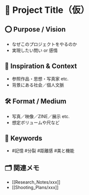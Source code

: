 # 📸 Project Title（仮）

## ⭕️ Purpose / Vision
- なぜこのプロジェクトをやるのか
- 実現したい問い or 感情

## 🌱 Inspiration & Context
- 参照作品・思想・写真家 etc.
- 背景にある社会／個人文脈

## 🛠 Format / Medium
- 写真／映像／ZINE／展示 etc.
- 想定ボリュームや尺など

## 🧠 Keywords
- #記憶 #分裂 #距離感 #美と機能

## 🗂 関連メモ
- [[Research_Notes/xxx]]
- [[Shooting_Plans/xxx]]
